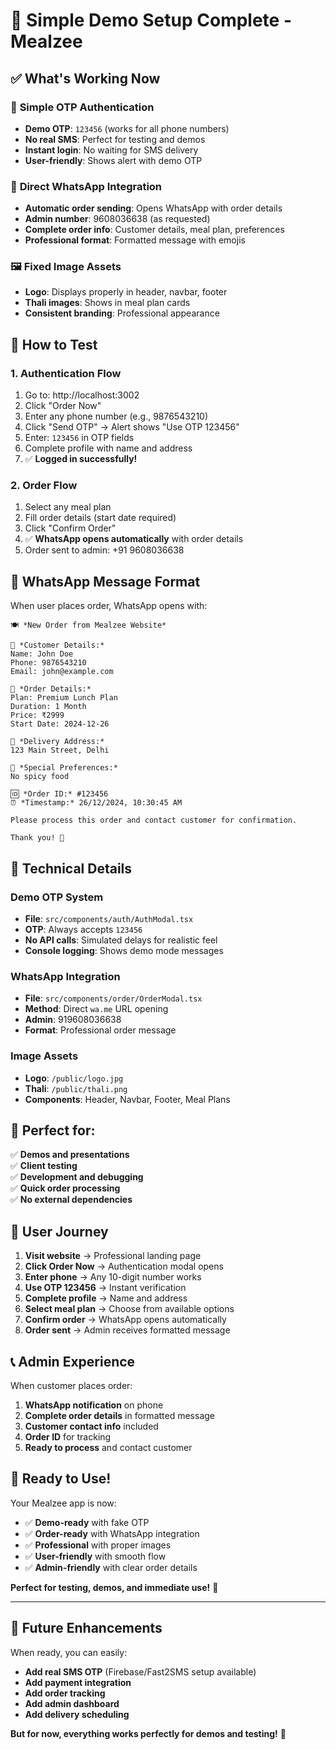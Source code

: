 # 🎉 Simple Demo Setup Complete - Mealzee

## ✅ **What's Working Now**

### 🔐 **Simple OTP Authentication**
- **Demo OTP**: `123456` (works for all phone numbers)
- **No real SMS**: Perfect for testing and demos
- **Instant login**: No waiting for SMS delivery
- **User-friendly**: Shows alert with demo OTP

### 📱 **Direct WhatsApp Integration**
- **Automatic order sending**: Opens WhatsApp with order details
- **Admin number**: 9608036638 (as requested)
- **Complete order info**: Customer details, meal plan, preferences
- **Professional format**: Formatted message with emojis

### 🖼️ **Fixed Image Assets**
- **Logo**: Displays properly in header, navbar, footer
- **Thali images**: Shows in meal plan cards
- **Consistent branding**: Professional appearance

## 🚀 **How to Test**

### 1. **Authentication Flow**
1. Go to: http://localhost:3002
2. Click "Order Now"
3. Enter any phone number (e.g., 9876543210)
4. Click "Send OTP" → Alert shows "Use OTP 123456"
5. Enter: `123456` in OTP fields
6. Complete profile with name and address
7. ✅ **Logged in successfully!**

### 2. **Order Flow**
1. Select any meal plan
2. Fill order details (start date required)
3. Click "Confirm Order"
4. ✅ **WhatsApp opens automatically** with order details
5. Order sent to admin: +91 9608036638

## 📱 **WhatsApp Message Format**

When user places order, WhatsApp opens with:

```
🍽️ *New Order from Mealzee Website*

👤 *Customer Details:*
Name: John Doe
Phone: 9876543210
Email: john@example.com

🥘 *Order Details:*
Plan: Premium Lunch Plan
Duration: 1 Month
Price: ₹2999
Start Date: 2024-12-26

📍 *Delivery Address:*
123 Main Street, Delhi

📝 *Special Preferences:*
No spicy food

🆔 *Order ID:* #123456
⏰ *Timestamp:* 26/12/2024, 10:30:45 AM

Please process this order and contact customer for confirmation.

Thank you! 🙏
```

## 🔧 **Technical Details**

### **Demo OTP System**
- **File**: `src/components/auth/AuthModal.tsx`
- **OTP**: Always accepts `123456`
- **No API calls**: Simulated delays for realistic feel
- **Console logging**: Shows demo mode messages

### **WhatsApp Integration**
- **File**: `src/components/order/OrderModal.tsx`
- **Method**: Direct `wa.me` URL opening
- **Admin**: 919608036638
- **Format**: Professional order message

### **Image Assets**
- **Logo**: `/public/logo.jpg`
- **Thali**: `/public/thali.png`
- **Components**: Header, Navbar, Footer, Meal Plans

## 🎯 **Perfect for:**

✅ **Demos and presentations**  
✅ **Client testing**  
✅ **Development and debugging**  
✅ **Quick order processing**  
✅ **No external dependencies**  

## 🔄 **User Journey**

1. **Visit website** → Professional landing page
2. **Click Order Now** → Authentication modal opens
3. **Enter phone** → Any 10-digit number works
4. **Use OTP 123456** → Instant verification
5. **Complete profile** → Name and address
6. **Select meal plan** → Choose from available options
7. **Confirm order** → WhatsApp opens automatically
8. **Order sent** → Admin receives formatted message

## 📞 **Admin Experience**

When customer places order:
1. **WhatsApp notification** on phone
2. **Complete order details** in formatted message
3. **Customer contact info** included
4. **Order ID** for tracking
5. **Ready to process** and contact customer

## 🚀 **Ready to Use!**

Your Mealzee app is now:
- ✅ **Demo-ready** with fake OTP
- ✅ **Order-ready** with WhatsApp integration
- ✅ **Professional** with proper images
- ✅ **User-friendly** with smooth flow
- ✅ **Admin-friendly** with clear order details

**Perfect for testing, demos, and immediate use!** 🎉

---

## 🔧 **Future Enhancements**

When ready, you can easily:
- **Add real SMS OTP** (Firebase/Fast2SMS setup available)
- **Add payment integration** 
- **Add order tracking**
- **Add admin dashboard**
- **Add delivery scheduling**

**But for now, everything works perfectly for demos and testing!** 🚀
